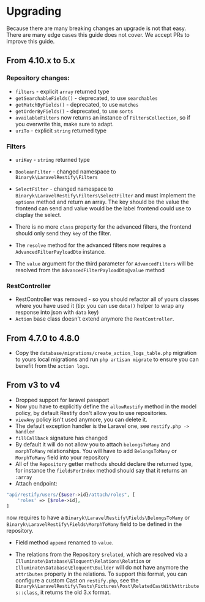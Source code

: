 # Upgrading

Because there are many breaking changes an upgrade is not that easy. There are many edge cases this guide does not cover. We accept PRs to improve this guide.

## From 4.10.x to 5.x

### Repository changes:
- `filters` - explicit `array` returned type
- `getSearchableFields()` - deprecated, to use `searchables`
- `getMatchByFields()` - deprecated, to use `matches`
- `getOrderByFields()` - deprecated, to use `sorts`
- `availableFilters` now returns an instance of `FiltersCollection`, so if you overwrite this, make sure to adapt.
- `uriTo` - explicit `string` returned type

### Filters

- `uriKey` - `string` returned type
- `BooleanFilter` - changed namespace to `Binaryk\LaravelRestify\Filters`
- `SelectFilter` - changed namespace to `Binaryk\LaravelRestify\Filters\SelectFilter` and must implement the `options` method and return an array. The key should be the value the frontend can send and value would be the label frontend could use to display the select.
- There is no more `class` property for the advanced filters, the frontend should only send they `key` of the filter.
  
- The `resolve` method for the advanced filters now requires a `AdvancedFilterPayloadDto` instance.
- The `value` argument for the third parameter for `AdvancedFilters` will be resolved from the `AdvancedFilterPayloadDto@value` method

### RestController

- RestController was removed - so you should refactor all of yours classes where you have used it (tip: you can use `data()` helper to wrap any response into json with `data` key)
- `Action` base class doesn't extend anymore the `RestController`.



## From 4.7.0 to 4.8.0 

- Copy the `database/migrations/create_action_logs_table.php` migration to yours local migrations and run `php artisan migrate` to ensure you can benefit from the `action logs`.

## From v3 to v4

- Dropped support for laravel passport
- Now you have to explicitly define the `allowRestify` method in the model policy, by default Restify don't allow you to use repositories.
- `viewAny` policy isn't used anymore, you can delete it.
- The default exception handler is the Laravel one, see `restify.php -> handler`
- `fillCallback` signature has changed
- By default it will do not allow you to attach `belongsToMany` and `morphToMany` relationships. You will have to add `BelongsToMany` or `MorphToMany` field into your repository
- All of the `Repository` getter methods should declare the returned type, for instance the `fieldsForIndex` method should say that it returns an `:array` 
- Attach endpoint:
```php
"api/restify/users/{$user->id}/attach/roles", [
    'roles' => [$role->id],
]
```
now requires to have a `Binaryk\LaravelRestify\Fields\BelongsToMany` or `Binaryk\LaravelRestify\Fields\MorphToMany` field to be defined in the repository.

- Field method `append` renamed to `value`.

- The relations from the Repository `$related`, which are resolved via a `Illuminate\Database\Eloquent\Relations\Relation` or `Illuminate\Database\Eloquent\Builder` will do not have anymore the `attributes` property in the relations. To support this format, you can configure a custom Cast on `restify.php`, see the `Binaryk\LaravelRestify\Tests\Fixtures\Post\RelatedCastWithAttributes::class`, it returns the old 3.x format.
